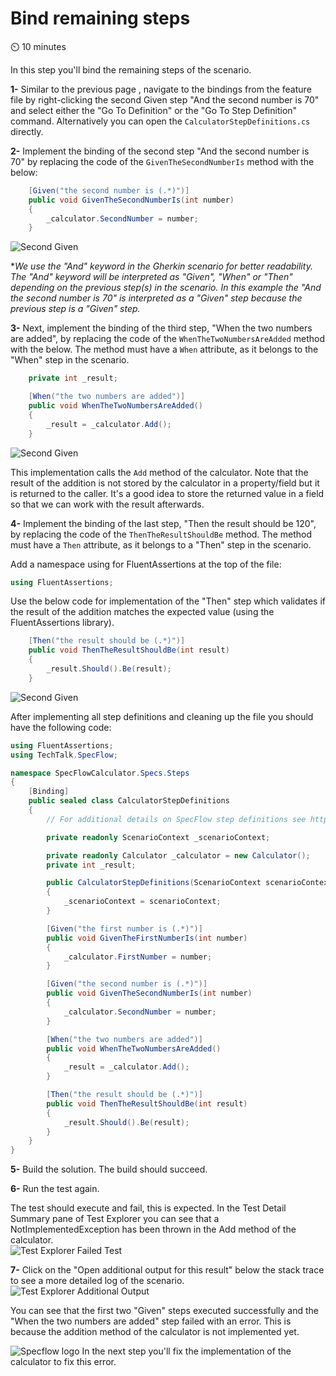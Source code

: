 Bind remaining steps
====================

⏲️ 10 minutes

In this step you'll bind the remaining steps of the scenario.

**1-** Similar to the previous page , navigate to the bindings from the feature file by right-clicking the second Given step "And the second number is 70" and select either the "Go To Definition" or the "Go To Step Definition" command. Alternatively you can open the `CalculatorStepDefinitions.cs` directly.

**2-** Implement the binding of the second step "And the second number is 70" by replacing the code of the `GivenTheSecondNumberIs` method with the below:

``` c#
    [Given("the second number is (.*)")]
    public void GivenTheSecondNumberIs(int number)
    {
        _calculator.SecondNumber = number;
    }
```

![Second Given](../_static/step6/second_step_code.png)

**We use the "And" keyword in the Gherkin scenario for better readability. The "And" keyword will be interpreted as "Given", "When" or "Then" depending on the previous step(s) in the scenario. In this example the "And the second number is 70" is interpreted as a "Given" step because the previous step is a "Given" step.*

**3-** Next, implement the binding of the third step, "When the two numbers are added", by replacing the code of the `WhenTheTwoNumbersAreAdded` method with the below. The method must have a `When` attribute, as it belongs to the "When" step in the scenario.

``` c#
    private int _result;

    [When("the two numbers are added")]
    public void WhenTheTwoNumbersAreAdded()
    {
        _result = _calculator.Add();
    }
```

![Second Given](../_static/step6/when_step_code.png)

This implementation calls the `Add` method of the calculator. Note that the result of the addition is not stored by the calculator in a property/field but it is returned  to the caller. It's a good idea to store the returned value in a field so that we can work with the result afterwards.

**4-** Implement the binding of the last step, "Then the result should be 120", by replacing the code of the `ThenTheResultShouldBe` method. The method must have a `Then` attribute, as it belongs to a "Then" step in the scenario.

Add a namespace using for FluentAssertions at the top of the file:

``` c#
using FluentAssertions;
```

Use the below code for implementation of the "Then" step which validates if the result of the addition matches the expected value (using the FluentAssertions library).

``` c#
    [Then("the result should be (.*)")]
    public void ThenTheResultShouldBe(int result)
    {
        _result.Should().Be(result);
    }
```
![Second Given](../_static/step6/then_step_code.png)

After implementing all step definitions and cleaning up the file you should have the following code:

``` c#
using FluentAssertions;
using TechTalk.SpecFlow;

namespace SpecFlowCalculator.Specs.Steps
{
    [Binding]
    public sealed class CalculatorStepDefinitions
    {
        // For additional details on SpecFlow step definitions see https://go.specflow.org/doc-stepdef

        private readonly ScenarioContext _scenarioContext;

        private readonly Calculator _calculator = new Calculator();
        private int _result;

        public CalculatorStepDefinitions(ScenarioContext scenarioContext)
        {
            _scenarioContext = scenarioContext;
        }

        [Given("the first number is (.*)")]
        public void GivenTheFirstNumberIs(int number)
        {
            _calculator.FirstNumber = number;
        }

        [Given("the second number is (.*)")]
        public void GivenTheSecondNumberIs(int number)
        {
            _calculator.SecondNumber = number;
        }

        [When("the two numbers are added")]
        public void WhenTheTwoNumbersAreAdded()
        {
            _result = _calculator.Add();
        }

        [Then("the result should be (.*)")]
        public void ThenTheResultShouldBe(int result)
        {
            _result.Should().Be(result);
        }
    }
}

```

**5-** Build the solution. The build should succeed.

**6-** Run the test again.

The test should execute and fail, this is expected. In the Test Detail Summary pane of Test Explorer you can see that a NotImplementedException has been thrown in the Add method of the calculator.  
![Test Explorer Failed Test](../_static/step6/test_explorer_failed_testv2.png)

**7-** Click on the "Open additional output for this result" below the stack trace to see a more detailed log of the scenario.  
![Test Explorer Additional Output](../_static/step6/test_explorer_additional_outputv2.png)

You can see that the first two "Given" steps executed successfully and the "When the two numbers are added" step failed with an error. This is because the addition method of the calculator is not implemented yet.

![Specflow logo](../_static/step1/specflow_logo.png) In the next step you'll fix the implementation of the calculator to fix this error.
